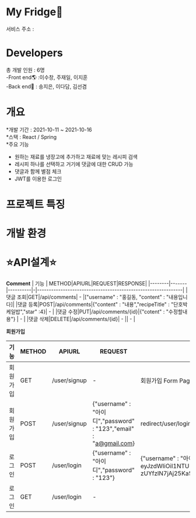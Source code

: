 My Fridge🥢
=====================
서비스 주소 : 


Developers
================
총 개발 인원 : 6명  
-Front end🌎 :이수창, 주재일, 이지훈  
-Back end🍃 : 송지은, 이다담, 김선겸  

개요
=====================

*개발 기간 : 2021-10-11 ~ 2021-10-16  
  *스택 : React / Spring  
*주요 기능   
  - 원하는 재료를 냉장고에 추가하고 재료에 맞는 레시피 검색
  - 레시피 하나를 선택하고 거기에 댓글에 대한 CRUD 가능
  - 댓글과 함께 별점 체크
  - JWT를 이용한 로그인



프로젝트 특징
=====================

개발 환경 
====================
⭐️API설계⭐️
=======================
**Comment**
|  기능  | METHOD|APIURL|REQUEST|RESPONSE|
|--------|-------|----------|-|--------------------------------------------------------------|
|댓글 조회|GET|/api/comments| - |["username" : "홍길동, "content" : "내용입니다]|
|댓글 등록|POST|/api/comments|{"content" : "내용","recipeTitle" : "단호박 케일밥","star" :4}| - |
|댓글 수정|PUT|/api/comments/{id}|{"cotent" : "수정할내용"} | - |
|댓글 삭제|DELETE|/api/comments/{id}| - || - |

**회원가입**

|기능|METHOD|APIURL|REQUEST|RESPONSE|
|---------|-------|------|-------|--------|
|회원가입|GET|/user/signup| - |회원가입 Form Page|
|회원가입|POST|/user/signup|{"username" : "아이디","password" : "123","email" : "a@gmail.com}| redirect/user/login |
|로그인|POST|/user/login|{"username" : "아이디","password" : "123"} | {"username" : "아이디" , "token":"eyJhbGciOiJIUzI1NiJ9.  eyJzdWIiOiI1NTU1IiwiaWF0IjoxNjM0MDg5NzA3LCJleHAiOjE2MzQxNzYxMDd9.  zUYfzlN7jAj25Ka5Q_qWyzkGZuVIeeKq0jvND3JObe4"}|
|로그인|GET|/user/login| - || 로그인 Form Page |


